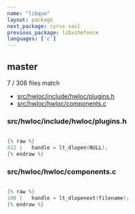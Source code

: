 ```yaml
---
name: "libquo"
layout: package
next_package: cyrus-sasl
previous_package: libxshmfence
languages: ['c']
---
```

## master
7 / 308 files match

 - [src/hwloc/include/hwloc/plugins.h](#srchwlocincludehwlocpluginsh)
 - [src/hwloc/hwloc/components.c](#srchwlochwloccomponentsc)

### src/hwloc/include/hwloc/plugins.h

```c

{% raw %}
422 |   handle = lt_dlopen(NULL);
{% endraw %}

```
### src/hwloc/hwloc/components.c

```c

{% raw %}
100 |   handle = lt_dlopenext(filename);
{% endraw %}

```